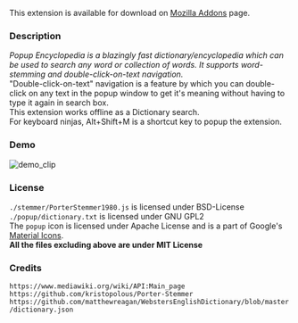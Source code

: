 This extension is available for download on [Mozilla Addons](https://addons.mozilla.org/en-US/firefox/addon/popup-encyclopedia/`) page.

### Description
*Popup Encyclopedia is a blazingly fast dictionary/encyclopedia which can be used to search any word or collection of words. It supports word-stemming and double-click-on-text navigation.*<br/>
"Double-click-on-text" navigation is a feature by which you can double-click on any text in the popup window to get it's meaning without having to type it again in search box.<br/>
This extension works offline as a Dictionary search.<br/>
For keyboard ninjas, Alt+Shift+M is a shortcut key to popup the extension.

### Demo
![demo_clip](https://github.com/pncnmnp/PopUp-Encyclopedia/blob/master/icons/output.gif)

### License
`./stemmer/PorterStemmer1980.js` is licensed under BSD-License<br/>
`./popup/dictionary.txt` is licensed under GNU GPL2<br/>
The `popup` icon is licensed under Apache License and is a part of Google's [Material Icons](https://material.io/tools/icons/?icon=speaker_notes&style=baseline).<br/>
**All the files excluding above are under MIT License**

### Credits
`https://www.mediawiki.org/wiki/API:Main_page`<br/>
`https://github.com/kristopolous/Porter-Stemmer`<br/>
`https://github.com/matthewreagan/WebstersEnglishDictionary/blob/master/dictionary.json`
